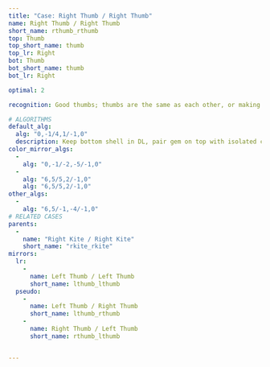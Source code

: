 ```yaml
---
title: "Case: Right Thumb / Right Thumb"
name: Right Thumb / Right Thumb
short_name: rthumb_rthumb
top: Thumb
top_short_name: thumb
top_lr: Right
bot: Thumb
bot_short_name: thumb
bot_lr: Right

optimal: 2

recognition: Good thumbs; thumbs are the same as each other, or making a kite on one face makes a kite on the other face.

# ALGORITHMS
default_alg:
  alg: "0,-1/4,1/-1,0"
  description: Keep bottom shell in DL, pair gem on top with isolated corner on bottom to form kite/kite.
color_mirror_algs:
  -
    alg: "0,-1/-2,-5/-1,0"
  -
    alg: "6,5/5,2/-1,0"
    alg: "6,5/5,2/-1,0"
other_algs:
  -
    alg: "6,5/-1,-4/-1,0"
# RELATED CASES
parents:
  -
    name: "Right Kite / Right Kite"
    short_name: "rkite_rkite"
mirrors:
  lr:
    -
      name: Left Thumb / Left Thumb
      short_name: lthumb_lthumb
  pseudo:
    -
      name: Left Thumb / Right Thumb
      short_name: lthumb_rthumb
    -
      name: Right Thumb / Left Thumb
      short_name: rthumb_lthumb


---
```


